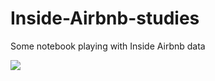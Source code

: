 # Inside-Airbnb-studies
Some notebook playing with Inside Airbnb data

![](ezgif-3-91e855dd5403.gif)
